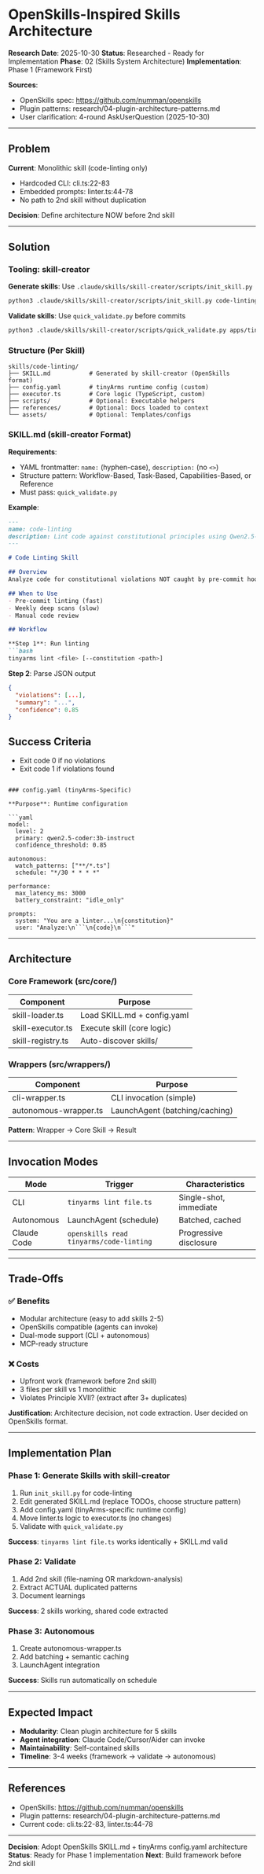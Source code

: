 # OpenSkills-Inspired Skills Architecture

**Research Date**: 2025-10-30
**Status**: Researched - Ready for Implementation
**Phase**: 02 (Skills System Architecture)
**Implementation**: Phase 1 (Framework First)

**Sources**:
- OpenSkills spec: https://github.com/numman/openskills
- Plugin patterns: research/04-plugin-architecture-patterns.md
- User clarification: 4-round AskUserQuestion (2025-10-30)

---

## Problem

**Current**: Monolithic skill (code-linting only)
- Hardcoded CLI: cli.ts:22-83
- Embedded prompts: linter.ts:44-78
- No path to 2nd skill without duplication

**Decision**: Define architecture NOW before 2nd skill

---

## Solution

### Tooling: skill-creator

**Generate skills**: Use `.claude/skills/skill-creator/scripts/init_skill.py`
```bash
python3 .claude/skills/skill-creator/scripts/init_skill.py code-linting --path apps/tinyArms/skills
```

**Validate skills**: Use `quick_validate.py` before commits
```bash
python3 .claude/skills/skill-creator/scripts/quick_validate.py apps/tinyArms/skills/code-linting
```

### Structure (Per Skill)

```
skills/code-linting/
├── SKILL.md           # Generated by skill-creator (OpenSkills format)
├── config.yaml        # tinyArms runtime config (custom)
├── executor.ts        # Core logic (TypeScript, custom)
├── scripts/           # Optional: Executable helpers
├── references/        # Optional: Docs loaded to context
└── assets/            # Optional: Templates/configs
```

### SKILL.md (skill-creator Format)

**Requirements**:
- YAML frontmatter: `name:` (hyphen-case), `description:` (no `<>`)
- Structure pattern: Workflow-Based, Task-Based, Capabilities-Based, or Reference
- Must pass: `quick_validate.py`

**Example**:
```markdown
---
name: code-linting
description: Lint code against constitutional principles using Qwen2.5-Coder-3B. Use when checking Architecture-First, DRY, or Universal Reusability violations.
---

# Code Linting Skill

## Overview
Analyze code for constitutional violations NOT caught by pre-commit hooks.

## When to Use
- Pre-commit linting (fast)
- Weekly deep scans (slow)
- Manual code review

## Workflow

**Step 1**: Run linting
```bash
tinyarms lint <file> [--constitution <path>]
```

**Step 2**: Parse JSON output
```json
{
  "violations": [...],
  "summary": "...",
  "confidence": 0.85
}
```

## Success Criteria
- Exit code 0 if no violations
- Exit code 1 if violations found
```

### config.yaml (tinyArms-Specific)

**Purpose**: Runtime configuration

```yaml
model:
  level: 2
  primary: qwen2.5-coder:3b-instruct
  confidence_threshold: 0.85

autonomous:
  watch_patterns: ["**/*.ts"]
  schedule: "*/30 * * * *"

performance:
  max_latency_ms: 3000
  battery_constraint: "idle_only"

prompts:
  system: "You are a linter...\n{constitution}"
  user: "Analyze:\n```\n{code}\n```"
```

---

## Architecture

### Core Framework (src/core/)

| Component | Purpose |
|-----------|---------|
| skill-loader.ts | Load SKILL.md + config.yaml |
| skill-executor.ts | Execute skill (core logic) |
| skill-registry.ts | Auto-discover skills/ |

### Wrappers (src/wrappers/)

| Component | Purpose |
|-----------|---------|
| cli-wrapper.ts | CLI invocation (simple) |
| autonomous-wrapper.ts | LaunchAgent (batching/caching) |

**Pattern**: Wrapper → Core Skill → Result

---

## Invocation Modes

| Mode | Trigger | Characteristics |
|------|---------|-----------------|
| CLI | `tinyarms lint file.ts` | Single-shot, immediate |
| Autonomous | LaunchAgent (schedule) | Batched, cached |
| Claude Code | `openskills read tinyarms/code-linting` | Progressive disclosure |

---

## Trade-Offs

### ✅ Benefits

- Modular architecture (easy to add skills 2-5)
- OpenSkills compatible (agents can invoke)
- Dual-mode support (CLI + autonomous)
- MCP-ready structure

### ❌ Costs

- Upfront work (framework before 2nd skill)
- 3 files per skill vs 1 monolithic
- Violates Principle XVII? (extract after 3+ duplicates)

**Justification**: Architecture decision, not code extraction. User decided on OpenSkills format.

---

## Implementation Plan

### Phase 1: Generate Skills with skill-creator

1. Run `init_skill.py` for code-linting
2. Edit generated SKILL.md (replace TODOs, choose structure pattern)
3. Add config.yaml (tinyArms-specific runtime config)
4. Move linter.ts logic to executor.ts (no changes)
5. Validate with `quick_validate.py`

**Success**: `tinyarms lint file.ts` works identically + SKILL.md valid

### Phase 2: Validate

1. Add 2nd skill (file-naming OR markdown-analysis)
2. Extract ACTUAL duplicated patterns
3. Document learnings

**Success**: 2 skills working, shared code extracted

### Phase 3: Autonomous

1. Create autonomous-wrapper.ts
2. Add batching + semantic caching
3. LaunchAgent integration

**Success**: Skills run automatically on schedule

---

## Expected Impact

- **Modularity**: Clean plugin architecture for 5 skills
- **Agent integration**: Claude Code/Cursor/Aider can invoke
- **Maintainability**: Self-contained skills
- **Timeline**: 3-4 weeks (framework → validate → autonomous)

---

## References

- OpenSkills: https://github.com/numman/openskills
- Plugin patterns: research/04-plugin-architecture-patterns.md
- Current code: cli.ts:22-83, linter.ts:44-78

---

**Decision**: Adopt OpenSkills SKILL.md + tinyArms config.yaml architecture
**Status**: Ready for Phase 1 implementation
**Next**: Build framework before 2nd skill
